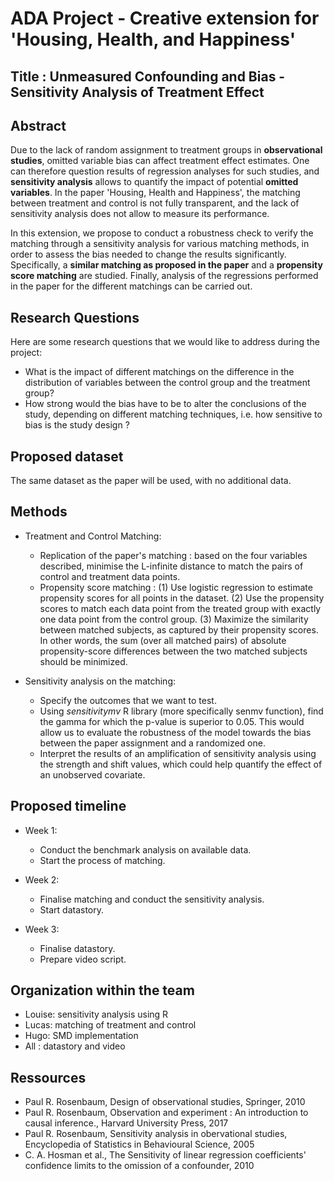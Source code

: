 # ADA Project - Creative extension for 'Housing, Health, and Happiness'


## Title : Unmeasured Confounding and Bias - Sensitivity Analysis of Treatment Effect 


## Abstract

Due to the lack of random assignment to treatment groups in **observational studies**, omitted variable bias can affect treatment effect estimates. One can therefore question results of regression analyses for such studies, and **sensitivity analysis** allows to quantify the impact of potential **omitted variables**. In the paper 'Housing, Health and Happiness', the matching between treatment and control is not fully transparent, and the lack of sensitivity analysis does not allow to measure its performance. 

In this extension, we propose to conduct a robustness check to verify the matching through a sensitivity analysis for various matching methods, in order to assess the bias needed to change the results significantly. Specifically, a **similar matching as proposed in the paper** and a **propensity score matching** are studied. Finally, analysis of the regressions performed in the paper for the different matchings can be carried out. 

## Research Questions

Here are some research questions that we would like to address during the project:
* What is the impact of different matchings on the difference in the distribution of variables between the control group and the treatment group?
* How strong would the bias have to be to alter the conclusions of the study, depending on different matching techniques, i.e. how sensitive to bias is the study design ?

## Proposed dataset

The same dataset as the paper will be used, with no additional data.

## Methods
   
* Treatment and Control Matching:
   - Replication of the paper's matching : based on the four variables described, minimise the L-infinite distance to match the pairs of control and treatment data points.
   - Propensity score matching : (1) Use logistic regression to estimate propensity scores for all points in the dataset. (2) Use the propensity scores to match each data point from the treated group with exactly one data point from the control group. (3) Maximize the similarity between matched subjects, as captured by their propensity scores. In other words, the sum (over all matched pairs) of absolute propensity-score differences between the two matched subjects should be minimized.

* Sensitivity analysis on the matching:
   - Specify the outcomes that we want to test.
   - Using *sensitivitymv* R library (more specifically senmv function), find the gamma for which the p-value is superior to 0.05. This would allow us to evaluate the robustness of the model towards the bias between the paper assignment and a randomized one.
   - Interpret the results of an amplification of sensitivity analysis using the strength and shift values, which could help quantify the effect of an unobserved covariate.


## Proposed timeline

* Week 1:
   - Conduct the benchmark analysis on available data.
   - Start the process of matching.

* Week 2:
   - Finalise matching and conduct the sensitivity analysis.
   - Start datastory.

* Week 3:
   - Finalise datastory.
   - Prepare video script.

## Organization within the team

* Louise: sensitivity analysis using R
* Lucas: matching of treatment and control
* Hugo: SMD implementation
* All : datastory and video

## Ressources

* Paul R. Rosenbaum, Design of observational studies, Springer, 2010
* Paul R. Rosenbaum, Observation and experiment : An introduction to causal inference., Harvard University Press, 2017
* Paul R. Rosenbaum, Sensitivity analysis in obervational studies, Encyclopedia of Statistics in Behavioural Science, 2005
* C. A. Hosman et al., The Sensitivity of linear regression coefficients' confidence limits to the omission of a confounder, 2010

